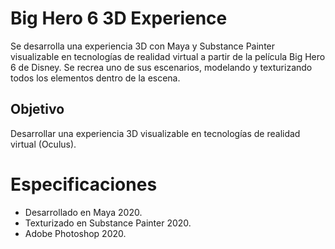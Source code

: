 # Big Hero 6 3D Experience

Se  desarrolla una experiencia 3D con Maya y Substance Painter visualizable en tecnologías de realidad virtual a partir de la película Big Hero 6 de Disney. Se recrea uno de sus escenarios, modelando y texturizando todos los elementos dentro de la escena.

## Objetivo

Desarrollar una experiencia 3D visualizable en tecnologías de realidad virtual (Oculus).

# Especificaciones

- Desarrollado en Maya 2020.
- Texturizado en Substance Painter 2020.
- Adobe Photoshop 2020.

